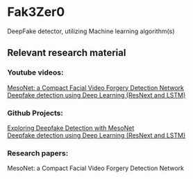 # Fak3Zer0
DeepFake detector, utilizing Machine learning algorithm(s)

## Relevant research material
### Youtube videos:
[MesoNet: a Compact Facial Video Forgery Detection Network](https://www.youtube.com/watch?app=desktop&v=kYeLBZMTLjk&t=13s) <br>
[Deepfake detection using Deep Learning (ResNext and LSTM)](https://www.youtube.com/watch?app=desktop&v=O3_MypgLuvc) <br>
### Github Projects:
[Exploring Deepfake Detection with MesoNet](https://github.com/kiteco/python-youtube-code/tree/master/Deepfake-detection) <br>
[Deepfake detection using Deep Learning (ResNext and LSTM)](https://github.com/abhijithjadhav/Deepfake_detection_using_deep_learning?tab=readme-ov-file) <br>
### Research papers:
MesoNet: a Compact Facial Video Forgery Detection Network <br>
